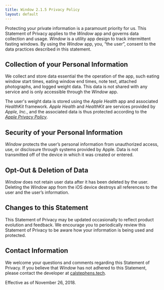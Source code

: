 ```yaml
---
title: Window 2.1.5 Privacy Policy
layout: default
---
```


Protecting your private information is a paramount priority for us. This Statement of Privacy applies to the *Window* app and governs data collection and usage. *Window* is a utility app design to track intermittent fasting windows. By using the *Window* app, you, “the user”, consent to the data practices described in this statement.

## Collection of your Personal Information
We collect and store data essential the the operation of the app, such eating window start times, eating window end times, note text, attached photographs, and logged weight data. This data is not shared with any service and is only accessible through the *Window* app.

The user's weight data is stored using the *Apple Health* app and associated *HealthKit* framework. *Apple Health* and *HealthKit* are services provided by *Apple, Inc.*, and the associated data is thus protected according to the *[Apple Privacy Policy](https://www.apple.com/legal/privacy/en-ww/)*.

## Security of your Personal Information
*Window* protects the user’s personal information from unauthorized access, use, or disclosure through systems provided by Apple. Data is not transmitted off of the device in which it was created or entered.

## Opt-Out & Deletion of Data
*Window* does not retain user data after it has been deleted by the user. Deleting the *Window* app from the iOS device destroys all references to the user and the user’s information.

## Changes to this Statement
This Statement of Privacy may be updated occasionally to reflect product evolution and feedback. We encourage you to periodically review this Statement of Privacy to be aware how your information is being used and protected.

## Contact Information
We welcome your questions and comments regarding this Statement of Privacy. If you believe that *Window* has not adhered to this Statement, please contact the developer at [calstephens.tech](https://calstephens.tech/contact/).

Effective as of November 26, 2018.
